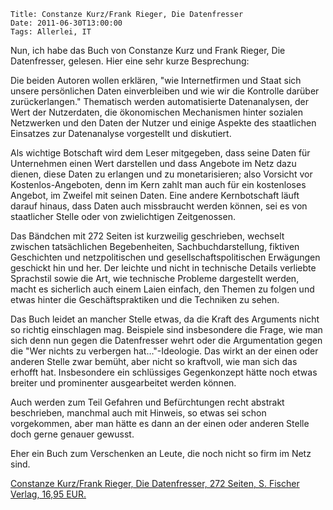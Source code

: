 	Title: Constanze Kurz/Frank Rieger, Die Datenfresser
	Date: 2011-06-30T13:00:00
	Tags: Allerlei, IT

Nun, ich habe das Buch von Constanze Kurz und Frank Rieger, Die
Datenfresser, gelesen. Hier eine sehr kurze Besprechung:

Die beiden Autoren wollen erklären, "wie Internetfirmen und Staat sich
unsere persönlichen Daten einverbleiben und wie wir die Kontrolle
darüber zurückerlangen." Thematisch werden automatisierte Datenanalysen,
der Wert der Nutzerdaten, die ökonomischen Mechanismen hinter sozialen
Netzwerken und den Daten der Nutzer und einige Aspekte des staatlichen
Einsatzes zur Datenanalyse vorgestellt und diskutiert.

Als wichtige Botschaft wird dem Leser mitgegeben, dass seine Daten für
Unternehmen einen Wert darstellen und dass Angebote im Netz dazu dienen,
diese Daten zu erlangen und zu monetarisieren; also Vorsicht vor
Kostenlos-Angeboten, denn im Kern zahlt man auch für ein kostenloses
Angebot, im Zweifel mit seinen Daten. Eine andere Kernbotschaft läuft
darauf hinaus, dass Daten auch missbraucht werden können, sei es von
staatlicher Stelle oder von zwielichtigen Zeitgenossen.

Das Bändchen mit 272 Seiten ist kurzweilig geschrieben, wechselt
zwischen tatsächlichen Begebenheiten, Sachbuchdarstellung, fiktiven
Geschichten und netzpolitischen und gesellschaftspolitischen Erwägungen
geschickt hin und her. Der leichte und nicht in technische Details
verliebte Sprachstil sowie die Art, wie technische Probleme dargestellt
werden, macht es sicherlich auch einem Laien einfach, den Themen zu
folgen und etwas hinter die Geschäftspraktiken und die Techniken zu
sehen.

Das Buch leidet an mancher Stelle etwas, da die Kraft des Arguments
nicht so richtig einschlagen mag. Beispiele sind insbesondere die Frage,
wie man sich denn nun gegen die Datenfresser wehrt oder die
Argumentation gegen die "Wer nichts zu verbergen hat…"-Ideologie. Das
wirkt an der einen oder anderen Stelle zwar bemüht, aber nicht so
kraftvoll, wie man sich das erhofft hat. Insbesondere ein schlüssiges
Gegenkonzept hätte noch etwas breiter und prominenter ausgearbeitet
werden können.

Auch werden zum Teil Gefahren und Befürchtungen recht abstrakt
beschrieben, manchmal auch mit Hinweis, so etwas sei schon vorgekommen,
aber man hätte es dann an der einen oder anderen Stelle doch gerne
genauer gewusst.

Eher ein Buch zum Verschenken an Leute, die noch nicht so firm im Netz
sind.

[Constanze Kurz/Frank Rieger, Die Datenfresser, 272 Seiten, S. Fischer Verlag, 16,95 EUR.](http://www.fischerverlage.de/buch/Die_Datenfresser/9783100485182)

